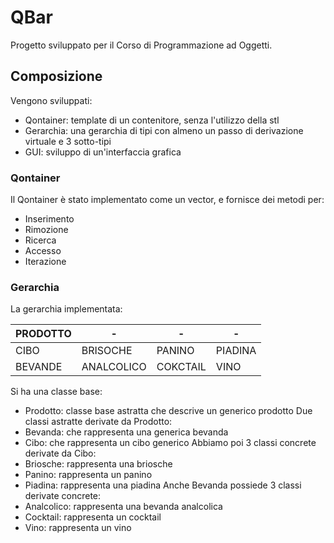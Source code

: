 # QBar
Progetto sviluppato per il Corso di Programmazione ad Oggetti.

## Composizione
Vengono sviluppati: 
- Qontainer: template di un contenitore, senza l'utilizzo della stl
- Gerarchia: una gerarchia di tipi con almeno un passo di derivazione virtuale e 3 sotto-tipi
- GUI: sviluppo di un'interfaccia grafica 

### Qontainer
Il Qontainer è stato implementato come un vector, e fornisce dei metodi per:
- Inserimento
- Rimozione
- Ricerca
- Accesso
- Iterazione

### Gerarchia
La gerarchia implementata:

 | PRODOTTO | - | - | - |
 |---|---|---|---|
 | CIBO | BRISOCHE | PANINO | PIADINA
| BEVANDE | ANALCOLICO | COKCTAIL | VINO 

Si ha una classe base:
- Prodotto: classe base astratta che descrive un generico prodotto
Due classi astratte derivate da Prodotto:
- Bevanda: che rappresenta una generica bevanda
- Cibo: che rappresenta un cibo generico
Abbiamo poi 3 classi concrete derivate da Cibo:
- Briosche: rappresenta una briosche
- Panino: rappresenta un panino
- Piadina: rappresenta una piadina
Anche Bevanda possiede 3 classi derivate concrete:
- Analcolico: rappresenta una bevanda analcolica
- Cocktail: rappresenta un cocktail
- Vino: rappresenta un vino


